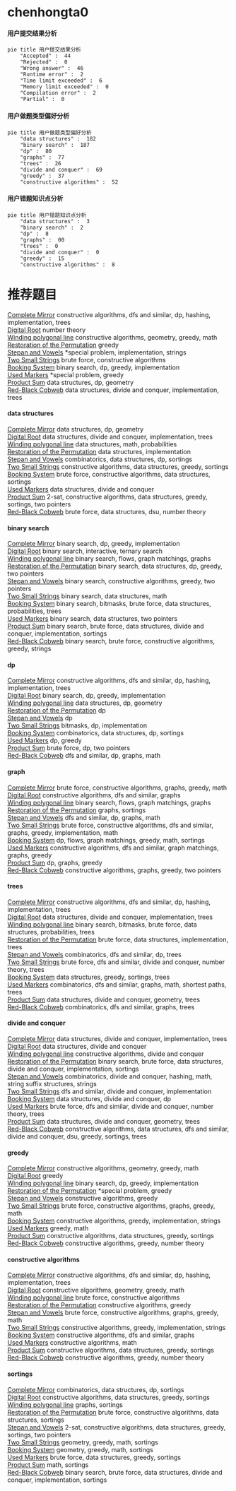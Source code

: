 # chenhongta0
<!-- tabs:start -->
#### **用户提交结果分析**

```mermaid
pie title 用户提交结果分析
    "Accepted" :  44
    "Rejected" :  0
    "Wrong answer" :  46
    "Runtime error" :  2
    "Time limit exceeded" :  6
    "Memory limit exceeded" :  0
    "Compilation error" :  2
    "Partial" :  0
```
#### **用户做题类型偏好分析**

```mermaid
pie title 用户做题类型偏好分析
    "data structures" :  182
    "binary search" :  187
    "dp" :  80
    "graphs" :  77
    "trees" :  26
    "divide and conquer" :  69
    "greedy" :  37
    "constructive algorithms" :  52
```
#### **用户错题知识点分析**

```mermaid
pie title 用户错题知识点分析
    "data structures" :  3
    "binary search" :  2
    "dp" :  8
    "graphs" :  00
    "trees" :  0
    "divide and conquer" :  0
    "greedy" :  15
    "constructive algorithms" :  8
```
<!-- tabs:end -->
# 推荐题目
[Complete Mirror](http://codeforces.com/problemset/problem/1182/D)		constructive algorithms,
                        dfs and similar,
                        dp,
                        hashing,
                        implementation,
                        trees		  
[Digital Root](http://codeforces.com/problemset/problem/10/C)		number theory		  
[Winding polygonal line](https://codeforces.com/contest/1159/problem/F)		constructive algorithms,
                        geometry,
                        greedy,
                        math		  
[Restoration of the Permutation](http://codeforces.com/problemset/problem/67/B)		greedy		  
[Stepan and Vowels](https://codeforces.com/contest/795/problem/K)		*special problem,
                        implementation,
                        strings		  
[Two Small Strings](http://codeforces.com/problemset/problem/1213/E)		brute force,
                        constructive algorithms		  
[Booking System](http://codeforces.com/problemset/problem/416/C)		binary search,
                        dp,
                        greedy,
                        implementation		  
[Used Markers](http://codeforces.com/problemset/problem/1431/D)		*special problem,
                        greedy		  
[Product Sum](http://codeforces.com/problemset/problem/631/E)		data structures,
                        dp,
                        geometry		  
[Red-Black Cobweb](http://codeforces.com/problemset/problem/833/D)		data structures,
                        divide and conquer,
                        implementation,
                        trees		  
<!-- tabs:start -->
#### **data structures**
[Complete Mirror](http://codeforces.com/problemset/problem/631/E)		data structures,
                        dp,
                        geometry		  
[Digital Root](http://codeforces.com/problemset/problem/833/D)		data structures,
                        divide and conquer,
                        implementation,
                        trees		  
[Winding polygonal line](http://codeforces.com/problemset/problem/712/E)		data structures,
                        math,
                        probabilities		  
[Restoration of the Permutation](http://codeforces.com/problemset/problem/1163/B2)		data structures,
                        implementation		  
[Stepan and Vowels](http://codeforces.com/problemset/problem/1485/F)		combinatorics,
                        data structures,
                        dp,
                        sortings		  
[Two Small Strings](http://codeforces.com/problemset/problem/1348/B)		constructive algorithms,
                        data structures,
                        greedy,
                        sortings		  
[Booking System](http://codeforces.com/problemset/problem/1513/F)		brute force,
                        constructive algorithms,
                        data structures,
                        sortings		  
[Used Markers](http://codeforces.com/problemset/problem/1379/F2)		data structures,
                        divide and conquer		  
[Product Sum](https://codeforces.com/contest/1504/problem/F)		2-sat,
                        constructive algorithms,
                        data structures,
                        greedy,
                        sortings,
                        two pointers		  
[Red-Black Cobweb](http://codeforces.com/problemset/problem/920/F)		brute force,
                        data structures,
                        dsu,
                        number theory		  
#### **binary search**
[Complete Mirror](http://codeforces.com/problemset/problem/416/C)		binary search,
                        dp,
                        greedy,
                        implementation		  
[Digital Root](https://codeforces.com/contest/1480/problem/C)		binary search,
                        interactive,
                        ternary search		  
[Winding polygonal line](https://codeforces.com/contest/1424/problem/B)		binary search,
                        flows,
                        graph matchings,
                        graphs		  
[Restoration of the Permutation](http://codeforces.com/problemset/problem/1492/C)		binary search,
                        data structures,
                        dp,
                        greedy,
                        two pointers		  
[Stepan and Vowels](http://codeforces.com/problemset/problem/1463/D)		binary search,
                        constructive algorithms,
                        greedy,
                        two pointers		  
[Two Small Strings](http://codeforces.com/problemset/problem/1490/G)		binary search,
                        data structures,
                        math		  
[Booking System](http://codeforces.com/problemset/problem/1479/D)		binary search,
                        bitmasks,
                        brute force,
                        data structures,
                        probabilities,
                        trees		  
[Used Markers](http://codeforces.com/problemset/problem/1436/E)		binary search,
                        data structures,
                        two pointers		  
[Product Sum](http://codeforces.com/problemset/problem/1461/D)		binary search,
                        brute force,
                        data structures,
                        divide and conquer,
                        implementation,
                        sortings		  
[Red-Black Cobweb](http://codeforces.com/problemset/problem/1493/C)		binary search,
                        brute force,
                        constructive algorithms,
                        greedy,
                        strings		  
#### **dp**
[Complete Mirror](http://codeforces.com/problemset/problem/1182/D)		constructive algorithms,
                        dfs and similar,
                        dp,
                        hashing,
                        implementation,
                        trees		  
[Digital Root](http://codeforces.com/problemset/problem/416/C)		binary search,
                        dp,
                        greedy,
                        implementation		  
[Winding polygonal line](http://codeforces.com/problemset/problem/631/E)		data structures,
                        dp,
                        geometry		  
[Restoration of the Permutation](https://codeforces.com/contest/791/problem/E)		dp		  
[Stepan and Vowels](http://codeforces.com/problemset/problem/256/D)		dp		  
[Two Small Strings](http://codeforces.com/problemset/problem/1313/D)		bitmasks,
                        dp,
                        implementation		  
[Booking System](http://codeforces.com/problemset/problem/1485/F)		combinatorics,
                        data structures,
                        dp,
                        sortings		  
[Used Markers](http://codeforces.com/problemset/problem/1207/C)		dp,
                        greedy		  
[Product Sum](http://codeforces.com/problemset/problem/261/E)		brute force,
                        dp,
                        two pointers		  
[Red-Black Cobweb](http://codeforces.com/problemset/problem/1344/C)		dfs and similar,
                        dp,
                        graphs,
                        math		  
#### **graph**
[Complete Mirror](http://codeforces.com/problemset/problem/1009/D)		brute force,
                        constructive algorithms,
                        graphs,
                        greedy,
                        math		  
[Digital Root](https://codeforces.com/contest/742/problem/E)		constructive algorithms,
                        dfs and similar,
                        graphs		  
[Winding polygonal line](https://codeforces.com/contest/1424/problem/B)		binary search,
                        flows,
                        graph matchings,
                        graphs		  
[Restoration of the Permutation](http://codeforces.com/problemset/problem/1424/M)		graphs,
                        sortings		  
[Stepan and Vowels](http://codeforces.com/problemset/problem/1344/C)		dfs and similar,
                        dp,
                        graphs,
                        math		  
[Two Small Strings](http://codeforces.com/problemset/problem/1487/C)		brute force,
                        constructive algorithms,
                        dfs and similar,
                        graphs,
                        greedy,
                        implementation,
                        math		  
[Booking System](http://codeforces.com/problemset/problem/1437/C)		dp,
                        flows,
                        graph matchings,
                        greedy,
                        math,
                        sortings		  
[Used Markers](http://codeforces.com/problemset/problem/1470/D)		constructive algorithms,
                        dfs and similar,
                        graph matchings,
                        graphs,
                        greedy		  
[Product Sum](http://codeforces.com/problemset/problem/1476/C)		dp,
                        graphs,
                        greedy		  
[Red-Black Cobweb](http://codeforces.com/problemset/problem/1304/D)		constructive algorithms,
                        graphs,
                        greedy,
                        two pointers		  
#### **trees**
[Complete Mirror](http://codeforces.com/problemset/problem/1182/D)		constructive algorithms,
                        dfs and similar,
                        dp,
                        hashing,
                        implementation,
                        trees		  
[Digital Root](http://codeforces.com/problemset/problem/833/D)		data structures,
                        divide and conquer,
                        implementation,
                        trees		  
[Winding polygonal line](http://codeforces.com/problemset/problem/1479/D)		binary search,
                        bitmasks,
                        brute force,
                        data structures,
                        probabilities,
                        trees		  
[Restoration of the Permutation](http://codeforces.com/problemset/problem/1511/C)		brute force,
                        data structures,
                        implementation,
                        trees		  
[Stepan and Vowels](http://codeforces.com/problemset/problem/1499/F)		combinatorics,
                        dfs and similar,
                        dp,
                        trees		  
[Two Small Strings](http://codeforces.com/problemset/problem/1491/E)		brute force,
                        dfs and similar,
                        divide and conquer,
                        number theory,
                        trees		  
[Booking System](http://codeforces.com/problemset/problem/1466/D)		data structures,
                        greedy,
                        sortings,
                        trees		  
[Used Markers](http://codeforces.com/problemset/problem/1495/D)		combinatorics,
                        dfs and similar,
                        graphs,
                        math,
                        shortest paths,
                        trees		  
[Product Sum](http://codeforces.com/problemset/problem/1303/G)		data structures,
                        divide and conquer,
                        geometry,
                        trees		  
[Red-Black Cobweb](http://codeforces.com/problemset/problem/1454/E)		combinatorics,
                        dfs and similar,
                        graphs,
                        trees		  
#### **divide and conquer**
[Complete Mirror](http://codeforces.com/problemset/problem/833/D)		data structures,
                        divide and conquer,
                        implementation,
                        trees		  
[Digital Root](http://codeforces.com/problemset/problem/1379/F2)		data structures,
                        divide and conquer		  
[Winding polygonal line](http://codeforces.com/problemset/problem/873/D)		constructive algorithms,
                        divide and conquer		  
[Restoration of the Permutation](http://codeforces.com/problemset/problem/1461/D)		binary search,
                        brute force,
                        data structures,
                        divide and conquer,
                        implementation,
                        sortings		  
[Stepan and Vowels](http://codeforces.com/problemset/problem/1466/G)		combinatorics,
                        divide and conquer,
                        hashing,
                        math,
                        string suffix structures,
                        strings		  
[Two Small Strings](http://codeforces.com/problemset/problem/1490/D)		dfs and similar,
                        divide and conquer,
                        implementation		  
[Booking System](https://codeforces.com/contest/1483/problem/C)		data structures,
                        divide and conquer,
                        dp		  
[Used Markers](http://codeforces.com/problemset/problem/1491/E)		brute force,
                        dfs and similar,
                        divide and conquer,
                        number theory,
                        trees		  
[Product Sum](http://codeforces.com/problemset/problem/1303/G)		data structures,
                        divide and conquer,
                        geometry,
                        trees		  
[Red-Black Cobweb](http://codeforces.com/problemset/problem/1494/D)		constructive algorithms,
                        data structures,
                        dfs and similar,
                        divide and conquer,
                        dsu,
                        greedy,
                        sortings,
                        trees		  
#### **greedy**
[Complete Mirror](https://codeforces.com/contest/1159/problem/F)		constructive algorithms,
                        geometry,
                        greedy,
                        math		  
[Digital Root](http://codeforces.com/problemset/problem/67/B)		greedy		  
[Winding polygonal line](http://codeforces.com/problemset/problem/416/C)		binary search,
                        dp,
                        greedy,
                        implementation		  
[Restoration of the Permutation](http://codeforces.com/problemset/problem/1431/D)		*special problem,
                        greedy		  
[Stepan and Vowels](http://codeforces.com/problemset/problem/731/B)		constructive algorithms,
                        greedy		  
[Two Small Strings](http://codeforces.com/problemset/problem/1009/D)		brute force,
                        constructive algorithms,
                        graphs,
                        greedy,
                        math		  
[Booking System](https://codeforces.com/contest/709/problem/C)		constructive algorithms,
                        greedy,
                        implementation,
                        strings		  
[Used Markers](http://codeforces.com/problemset/problem/805/A)		greedy,
                        math		  
[Product Sum](http://codeforces.com/problemset/problem/1348/B)		constructive algorithms,
                        data structures,
                        greedy,
                        sortings		  
[Red-Black Cobweb](https://codeforces.com/contest/1397/problem/C)		constructive algorithms,
                        greedy,
                        number theory		  
#### **constructive algorithms**
[Complete Mirror](http://codeforces.com/problemset/problem/1182/D)		constructive algorithms,
                        dfs and similar,
                        dp,
                        hashing,
                        implementation,
                        trees		  
[Digital Root](https://codeforces.com/contest/1159/problem/F)		constructive algorithms,
                        geometry,
                        greedy,
                        math		  
[Winding polygonal line](http://codeforces.com/problemset/problem/1213/E)		brute force,
                        constructive algorithms		  
[Restoration of the Permutation](http://codeforces.com/problemset/problem/731/B)		constructive algorithms,
                        greedy		  
[Stepan and Vowels](http://codeforces.com/problemset/problem/1009/D)		brute force,
                        constructive algorithms,
                        graphs,
                        greedy,
                        math		  
[Two Small Strings](https://codeforces.com/contest/709/problem/C)		constructive algorithms,
                        greedy,
                        implementation,
                        strings		  
[Booking System](https://codeforces.com/contest/742/problem/E)		constructive algorithms,
                        dfs and similar,
                        graphs		  
[Used Markers](https://codeforces.com/contest/966/problem/C)		constructive algorithms,
                        math		  
[Product Sum](http://codeforces.com/problemset/problem/1348/B)		constructive algorithms,
                        data structures,
                        greedy,
                        sortings		  
[Red-Black Cobweb](https://codeforces.com/contest/1397/problem/C)		constructive algorithms,
                        greedy,
                        number theory		  
#### **sortings**
[Complete Mirror](http://codeforces.com/problemset/problem/1485/F)		combinatorics,
                        data structures,
                        dp,
                        sortings		  
[Digital Root](http://codeforces.com/problemset/problem/1348/B)		constructive algorithms,
                        data structures,
                        greedy,
                        sortings		  
[Winding polygonal line](http://codeforces.com/problemset/problem/1424/M)		graphs,
                        sortings		  
[Restoration of the Permutation](http://codeforces.com/problemset/problem/1513/F)		brute force,
                        constructive algorithms,
                        data structures,
                        sortings		  
[Stepan and Vowels](https://codeforces.com/contest/1504/problem/F)		2-sat,
                        constructive algorithms,
                        data structures,
                        greedy,
                        sortings,
                        two pointers		  
[Two Small Strings](https://codeforces.com/contest/1496/problem/C)		geometry,
                        greedy,
                        math,
                        sortings		  
[Booking System](http://codeforces.com/problemset/problem/1495/A)		geometry,
                        greedy,
                        math,
                        sortings		  
[Used Markers](http://codeforces.com/problemset/problem/1497/A)		brute force,
                        data structures,
                        greedy,
                        sortings		  
[Product Sum](http://codeforces.com/problemset/problem/1427/A)		math,
                        sortings		  
[Red-Black Cobweb](http://codeforces.com/problemset/problem/1461/D)		binary search,
                        brute force,
                        data structures,
                        divide and conquer,
                        implementation,
                        sortings		  
<!-- tabs:end -->
